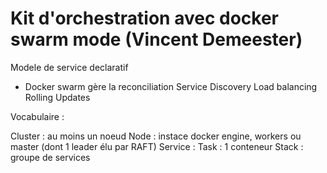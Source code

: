 # Kit d'orchestration avec docker swarm mode (Vincent Demeester)

Modele de service declaratif
- Docker swarm gère la reconciliation
Service Discovery
Load balancing
Rolling Updates

Vocabulaire :

Cluster : au moins un noeud
Node : instace docker engine, workers ou master (dont 1 leader élu par RAFT)
Service :
Task : 1 conteneur
Stack : groupe de services